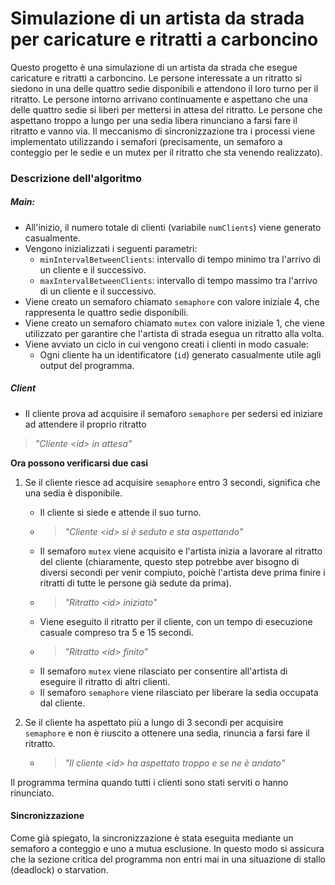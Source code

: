 
# Simulazione di un artista da strada per caricature e ritratti a carboncino

Questo progetto è una simulazione di un artista da strada che esegue caricature e ritratti a carboncino. Le persone interessate a un ritratto si siedono in una delle quattro sedie disponibili e attendono il loro turno per il ritratto. Le persone intorno arrivano continuamente e aspettano che una delle quattro sedie si liberi per mettersi in attesa del ritratto. Le persone che aspettano troppo a lungo per una sedia libera rinunciano a farsi fare il ritratto e vanno via. Il meccanismo di sincronizzazione tra i processi viene implementato utilizzando i semafori (precisamente, un semaforo a conteggio per le sedie e un mutex per il ritratto che sta venendo realizzato).

### Descrizione dell'algoritmo

##### Main:

* All'inizio, il numero totale di clienti (variabile `numClients`) viene generato casualmente.
* Vengono inizializzati i seguenti parametri:
    * `minIntervalBetweenClients`: intervallo di tempo minimo tra l'arrivo di un cliente e il successivo.
    * `maxIntervalBetweenClients`: intervallo di tempo massimo tra l'arrivo di un cliente e il successivo.
* Viene creato un semaforo chiamato `semaphore` con valore iniziale 4, che rappresenta le quattro sedie disponibili.
* Viene creato un semaforo chiamato `mutex` con valore iniziale 1, che viene utilizzato per garantire che l'artista di strada esegua un ritratto alla volta.
* Viene avviato un ciclo in cui vengono creati i clienti in modo casuale:
    * Ogni cliente ha un identificatore (`id`) generato casualmente utile agli output del programma.

##### Client

* Il cliente prova ad acquisire il semaforo `semaphore` per sedersi ed iniziare ad attendere il proprio ritratto

> *"Cliente \<id> in attesa"*

**Ora possono verificarsi due casi**

1. Se il cliente riesce ad acquisire `semaphore` entro 3 secondi, significa che una sedia è disponibile.
    * Il cliente si siede e attende il suo turno.
    * > *"Cliente \<id> si è seduto e sta aspettando"*
    * Il semaforo `mutex` viene acquisito e l'artista inizia a lavorare al ritratto del cliente (chiaramente, questo step potrebbe aver bisogno di diversi secondi per venir compiuto, poichè l'artista deve prima finire i ritratti di tutte le persone già sedute da prima).
    * > *"Ritratto \<id> iniziato"*
    * Viene eseguito il ritratto per il cliente, con un tempo di esecuzione casuale compreso tra 5 e 15 secondi.
    * > *"Ritratto \<id> finito"*
    * Il semaforo `mutex` viene rilasciato per consentire all'artista di eseguire il ritratto di altri clienti.
    * Il semaforo `semaphore` viene rilasciato per liberare la sedia occupata dal cliente.


2. Se il cliente ha aspettato più a lungo di 3 secondi per acquisire `semaphore` e non è riuscito a ottenere una sedia, rinuncia a farsi fare il ritratto.
   * > *"Il cliente \<id> ha aspettato troppo e se ne è andato"*

Il programma termina quando tutti i clienti sono stati serviti o hanno rinunciato.

#### Sincronizzazione

Come già spiegato, la sincronizzazione è stata eseguita mediante un semaforo a conteggio e uno a mutua esclusione. In questo modo si assicura che la sezione critica del programma non entri mai in una situazione di stallo (deadlock) o starvation.